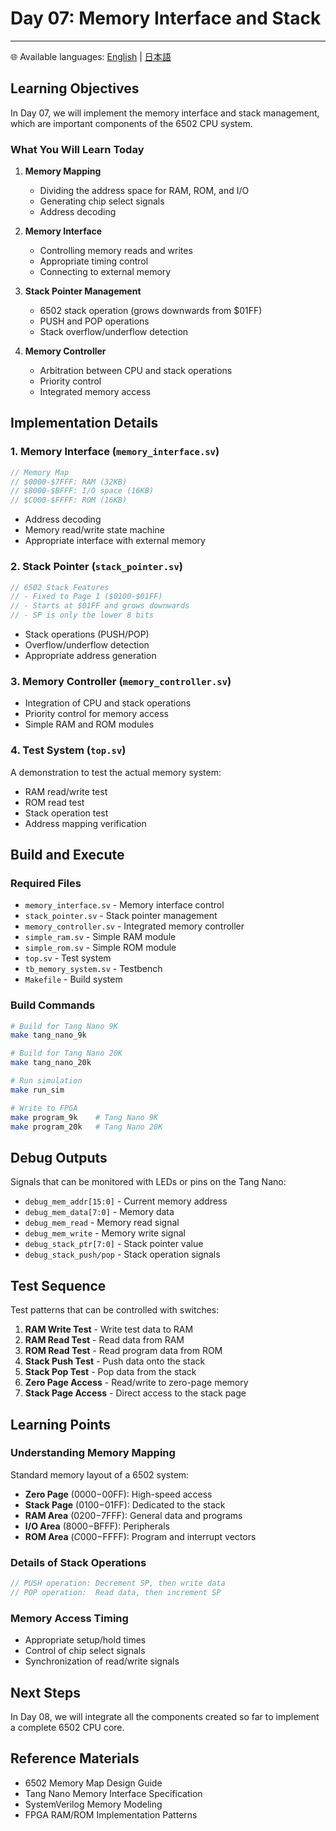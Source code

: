 # Day 07: Memory Interface and Stack

---

🌐 Available languages:
[English](./README.md) | [日本語](./README_ja.md)

## Learning Objectives

In Day 07, we will implement the memory interface and stack management, which are important components of the 6502 CPU system.

### What You Will Learn Today

1.  **Memory Mapping**

    -   Dividing the address space for RAM, ROM, and I/O
    -   Generating chip select signals
    -   Address decoding

2.  **Memory Interface**

    -   Controlling memory reads and writes
    -   Appropriate timing control
    -   Connecting to external memory

3.  **Stack Pointer Management**

    -   6502 stack operation (grows downwards from $01FF)
    -   PUSH and POP operations
    -   Stack overflow/underflow detection

4.  **Memory Controller**
    -   Arbitration between CPU and stack operations
    -   Priority control
    -   Integrated memory access

## Implementation Details

### 1. Memory Interface (`memory_interface.sv`)

```systemverilog
// Memory Map
// $0000-$7FFF: RAM (32KB)
// $8000-$BFFF: I/O space (16KB)
// $C000-$FFFF: ROM (16KB)
```

-   Address decoding
-   Memory read/write state machine
-   Appropriate interface with external memory

### 2. Stack Pointer (`stack_pointer.sv`)

```systemverilog
// 6502 Stack Features
// - Fixed to Page 1 ($0100-$01FF)
// - Starts at $01FF and grows downwards
// - SP is only the lower 8 bits
```

-   Stack operations (PUSH/POP)
-   Overflow/underflow detection
-   Appropriate address generation

### 3. Memory Controller (`memory_controller.sv`)

-   Integration of CPU and stack operations
-   Priority control for memory access
-   Simple RAM and ROM modules

### 4. Test System (`top.sv`)

A demonstration to test the actual memory system:

-   RAM read/write test
-   ROM read test
-   Stack operation test
-   Address mapping verification

## Build and Execute

### Required Files

-   `memory_interface.sv` - Memory interface control
-   `stack_pointer.sv` - Stack pointer management
-   `memory_controller.sv` - Integrated memory controller
-   `simple_ram.sv` - Simple RAM module
-   `simple_rom.sv` - Simple ROM module
-   `top.sv` - Test system
-   `tb_memory_system.sv` - Testbench
-   `Makefile` - Build system

### Build Commands

```bash
# Build for Tang Nano 9K
make tang_nano_9k

# Build for Tang Nano 20K
make tang_nano_20k

# Run simulation
make run_sim

# Write to FPGA
make program_9k    # Tang Nano 9K
make program_20k   # Tang Nano 20K
```

## Debug Outputs

Signals that can be monitored with LEDs or pins on the Tang Nano:

-   `debug_mem_addr[15:0]` - Current memory address
-   `debug_mem_data[7:0]` - Memory data
-   `debug_mem_read` - Memory read signal
-   `debug_mem_write` - Memory write signal
-   `debug_stack_ptr[7:0]` - Stack pointer value
-   `debug_stack_push/pop` - Stack operation signals

## Test Sequence

Test patterns that can be controlled with switches:

1.  **RAM Write Test** - Write test data to RAM
2.  **RAM Read Test** - Read data from RAM
3.  **ROM Read Test** - Read program data from ROM
4.  **Stack Push Test** - Push data onto the stack
5.  **Stack Pop Test** - Pop data from the stack
6.  **Zero Page Access** - Read/write to zero-page memory
7.  **Stack Page Access** - Direct access to the stack page

## Learning Points

### Understanding Memory Mapping

Standard memory layout of a 6502 system:

-   **Zero Page** ($0000-$00FF): High-speed access
-   **Stack Page** ($0100-$01FF): Dedicated to the stack
-   **RAM Area** ($0200-$7FFF): General data and programs
-   **I/O Area** ($8000-$BFFF): Peripherals
-   **ROM Area** ($C000-$FFFF): Program and interrupt vectors

### Details of Stack Operations

```systemverilog
// PUSH operation: Decrement SP, then write data
// POP operation:  Read data, then increment SP
```

### Memory Access Timing

-   Appropriate setup/hold times
-   Control of chip select signals
-   Synchronization of read/write signals

## Next Steps

In Day 08, we will integrate all the components created so far to implement a complete 6502 CPU core.

## Reference Materials

-   6502 Memory Map Design Guide
-   Tang Nano Memory Interface Specification
-   SystemVerilog Memory Modeling
-   FPGA RAM/ROM Implementation Patterns

